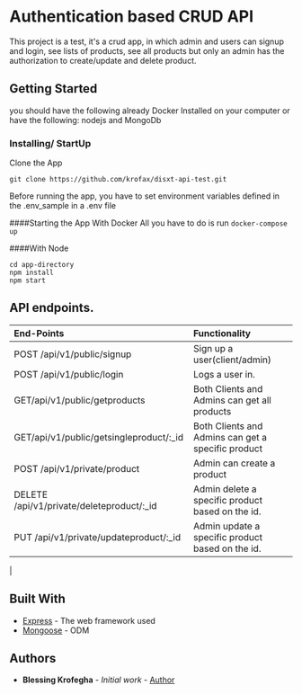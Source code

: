 # Authentication based CRUD API

This project is a test, it's a crud app, in which admin and users can signup and login, see lists of products, see all products but only an admin has the authorization to create/update and delete product.

## Getting Started

you should have the following already
Docker Installed on your computer or have the following:
nodejs and MongoDb

### Installing/ StartUp

Clone the App

```
git clone https://github.com/krofax/disxt-api-test.git
```

Before running the app, you have to set environment variables defined in the .env_sample in a .env file

####Starting the App With Docker
All you have to do is run `docker-compose up`

####With Node

```
cd app-directory
npm install
npm start
```

## API endpoints.

| End-Points                               | Functionality                                       |
| :----------------------------------------| :-------------------------------------------------- |
| POST /api/v1/public/signup               | Sign up a user(client/admin)                        |
| POST /api/v1/public/login                | Logs a user in.                                     |
| GET/api/v1/public/getproducts            | Both Clients and Admins can get all products        |
| GET/api/v1/public/getsingleproduct/:_id  | Both Clients and Admins can get a specific product  |
| POST /api/v1/private/product             | Admin can create a product                          |
| DELETE /api/v1/private/deleteproduct/:_id| Admin delete a specific product based on the id.    |
| PUT /api/v1/private/updateproduct/:_id   | Admin update a specific product based on the id.    |
|                                

## Built With

- [Express](http://www.dropwizard.io/1.0.2/docs/) - The web framework used
- [Mongoose](https://maven.apache.org/) - ODM

## Authors

- **Blessing Krofegha** - _Initial work_ - [Author](https://github.com/krofax/disxt-api-test)

